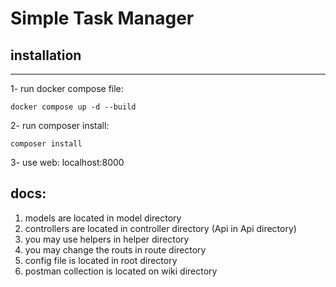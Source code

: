 # Simple Task Manager

## installation
________________

1- run docker compose file:

    docker compose up -d --build

2- run composer install:
    
    composer install

3- use web:
    localhost:8000


## docs:

1. models are located in model directory
2. controllers are located in controller directory (Api in Api directory)
3. you may use helpers in helper directory
4. you may change the routs in route directory
5. config file is located in root directory
6. postman collection is located on wiki directory